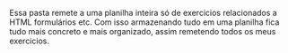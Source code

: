 Essa pasta remete a uma planilha inteira só de exercicios relacionados a HTML formulários etc. Com isso armazenando tudo em uma planilha fica tudo mais concreto e mais organizado, assim remetendo todos os meus exercicios.
